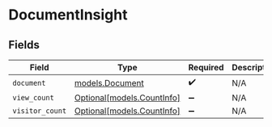 # DocumentInsight


## Fields

| Field                                                | Type                                                 | Required                                             | Description                                          |
| ---------------------------------------------------- | ---------------------------------------------------- | ---------------------------------------------------- | ---------------------------------------------------- |
| `document`                                           | [models.Document](../models/document.md)             | :heavy_check_mark:                                   | N/A                                                  |
| `view_count`                                         | [Optional[models.CountInfo]](../models/countinfo.md) | :heavy_minus_sign:                                   | N/A                                                  |
| `visitor_count`                                      | [Optional[models.CountInfo]](../models/countinfo.md) | :heavy_minus_sign:                                   | N/A                                                  |